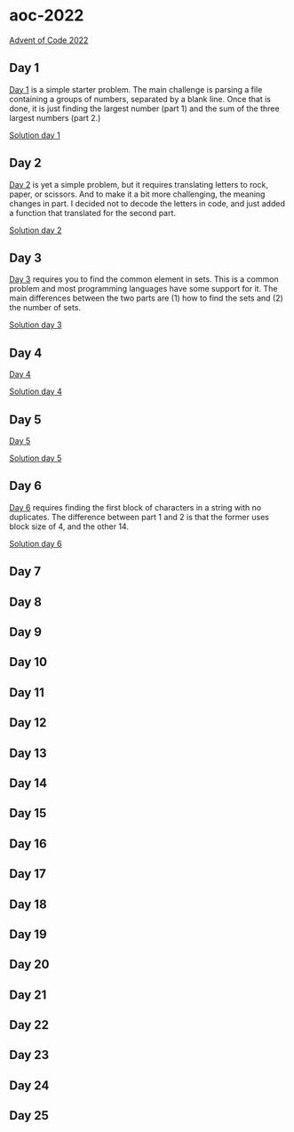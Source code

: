 # aoc-2022
[Advent of Code 2022](https://adventofcode.com/2022)

## Day 1
[Day 1](https://adventofcode.com/2022/day/1) is a simple starter problem.
The main challenge is parsing a file containing a groups of numbers, separated
by a blank line. Once that is done, it is just finding the largest number (part 1)
and the sum of the three largest numbers (part 2.)

[Solution day 1](day01.py)

## Day 2
[Day 2](https://adventofcode.com/2022/day/2) is yet a simple problem, but it 
requires translating letters to rock, paper, or scissors. And to make it a 
bit more challenging, the meaning changes in part. I decided not to decode
the letters in code, and just added a function that translated for the 
second part.

[Solution day 2](day02.py)

## Day 3
[Day 3](https://adventofcode.com/2022/day/3) requires you to find the common
element in sets. This is a common problem and most programming languages 
have some support for it. The main differences between the two parts are
(1) how to find the sets and (2) the number of sets.

[Solution day 3](day03.py)

## Day 4
[Day 4](https://adventofcode.com/2022/day/4)

[Solution day 4](day04.py)

## Day 5
[Day 5](https://adventofcode.com/2022/day/5)

[Solution day 5](day05.py)

## Day 6
[Day 6](https://adventofcode.com/2022/day/6) requires finding the first block
of characters in a string with no duplicates. The difference between part 1
and 2 is that the former uses block size of 4, and the other 14.

[Solution day 6](day06.py)

## Day 7

## Day 8

## Day 9

## Day 10

## Day 11

## Day 12

## Day 13

## Day 14

## Day 15

## Day 16

## Day 17

## Day 18

## Day 19

## Day 20

## Day 21

## Day 22

## Day 23

## Day 24

## Day 25
